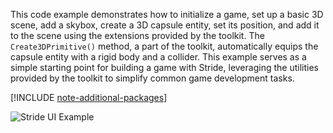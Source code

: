 This code example demonstrates how to initialize a game, set up a basic 3D scene, add a skybox, create a 3D capsule entity, set its position, and add it to the scene using the extensions provided by the toolkit. The `Create3DPrimitive()` method, a part of the toolkit, automatically equips the capsule entity with a rigid body and a collider. This example serves as a simple starting point for building a game with Stride, leveraging the utilities provided by the toolkit to simplify common game development tasks.

[!INCLUDE [note-additional-packages](note-additional-packages.md)]

![Stride UI Example](../../../manual/code-only/examples/media/stride-game-engine-example01-basic-3d-scene.webp)